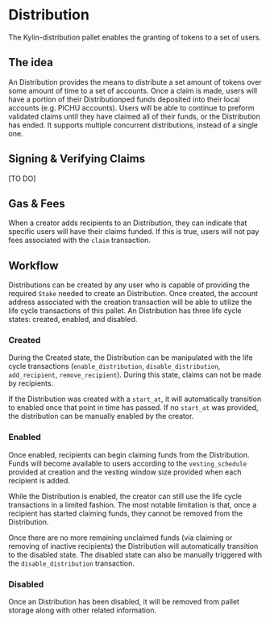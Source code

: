 # Distribution

The Kylin-distribution pallet enables the granting of tokens to a set of users.

## The idea

An Distribution provides the means to distribute a set amount of tokens over some 
amount of time to a set of accounts. Once a claim is made, users will have a portion 
of their Distributionped funds deposited into their local accounts (e.g. PICHU 
accounts). Users will be able to continue to preform validated claims until they 
have claimed all of their funds, or the Distribution has ended.
It supports multiple concurrent distributions, instead of a single one.

## Signing & Verifying Claims

[TO DO]

## Gas & Fees

When a creator adds recipients to an Distribution, they can indicate that specific 
users will have their claims funded. If this is true, users will not pay fees 
associated with the `claim` transaction.

## Workflow

Distributions can be created by any user who is capable of providing the required 
`Stake` needed to create an Distribution. Once created, the account address 
associated with the creation transaction will be able to utilize the life cycle 
transactions of this pallet. An Distribution has three life cycle states: created, 
enabled, and disabled.

### Created

During the Created state, the Distribution can be manipulated with the life cycle 
transactions (`enable_distribution`, `disable_distribution`, `add_recipient`, 
`remove_recipient`). During this state, claims can not be made by recipients. 

If the Distribution was created with a `start_at`, it will automatically transition 
to enabled once that point in time has passed. If no `start_at` was provided, 
the distribution can be manually enabled by the creator.

### Enabled

Once enabled, recipients can begin claiming funds from the Distribution. Funds will 
become available to users according to the `vesting_schedule` provided at 
creation and the vesting window size provided when each recipient is added.

While the Distribution is enabled, the creator can still use the life cycle 
transactions in a limited fashion. The most notable limitation is that, once a 
recipient has started claiming funds, they cannot be removed from the Distribution.

Once there are no more remaining unclaimed funds (via claiming or removing of 
inactive recipients) the Distribution will automatically transition to the disabled 
state. The disabled state can also be manually triggered with the 
`disable_distribution` transaction.

### Disabled

Once an Distribution has been disabled, it will be removed from pallet storage along 
with other related information.

